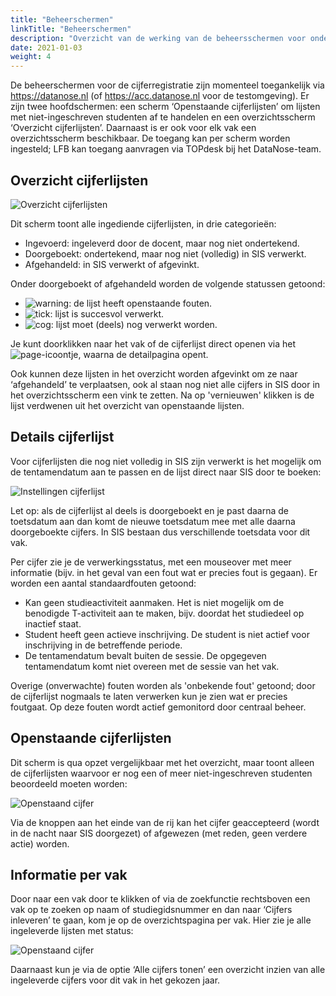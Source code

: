 ```yaml
---
title: "Beheerschermen"
linkTitle: "Beheerschermen"
description: "Overzicht van de werking van de beheersschermen voor onderwijsadministraties"
date: 2021-01-03
weight: 4
---
```


De beheerschermen voor de cijferregistratie zijn momenteel toegankelijk via https://datanose.nl (of https://acc.datanose.nl voor de testomgeving). Er zijn twee hoofdschermen: een scherm ‘Openstaande cijferlijsten’ om lijsten met niet-ingeschreven studenten af te handelen en een overzichtsscherm ‘Overzicht cijferlijsten’. Daarnaast is er ook voor elk vak een overzichtsscherm beschikbaar. De toegang kan per scherm worden ingesteld; LFB kan toegang aanvragen via TOPdesk bij het DataNose-team. 

## Overzicht cijferlijsten

![Overzicht cijferlijsten](/grade_overview.nl.png)

Dit scherm toont alle ingediende cijferlijsten, in drie categorieën: 
- Ingevoerd: ingeleverd door de docent, maar nog niet ondertekend.
- Doorgeboekt: ondertekend, maar nog niet (volledig) in SIS verwerkt.
- Afgehandeld: in SIS verwerkt of afgevinkt.

Onder doorgeboekt of afgehandeld worden de volgende statussen getoond:
- ![warning](/error.png): de lijst heeft openstaande fouten.
- ![tick](/tick.png): lijst is succesvol verwerkt.
- ![cog](/cog.png): lijst moet (deels) nog verwerkt worden.

Je kunt doorklikken naar het vak of de cijferlijst direct openen via het ![page](/page.png)-icoontje, waarna de detailpagina opent. 

Ook kunnen deze lijsten in het overzicht worden afgevinkt om ze naar ‘afgehandeld’ te verplaatsen, ook al staan nog niet alle cijfers in SIS door in het overzichtsscherm een vink te zetten. Na op 'vernieuwen' klikken is de lijst verdwenen uit het overzicht van openstaande lijsten.

## Details cijferlijst

Voor cijferlijsten die nog niet volledig in SIS zijn verwerkt is het mogelijk om de tentamendatum aan te passen en de lijst direct naar SIS door te boeken:

![Instellingen cijferlijst](/list_info.nl.png)

Let op: als de cijferlijst al deels is doorgeboekt en je past daarna de toetsdatum aan dan komt de nieuwe toetsdatum mee met alle daarna doorgeboekte cijfers. In SIS bestaan dus verschillende toetsdata voor dit vak.

Per cijfer zie je de verwerkingsstatus, met een mouseover met meer informatie (bijv. in het geval van een fout wat er precies fout is gegaan). Er worden een aantal standaardfouten getoond:
- Kan geen studieactiviteit aanmaken. Het is niet mogelijk om de benodigde T-activiteit aan te maken, bijv. doordat het studiedeel op inactief staat.
- Student heeft geen actieve inschrijving. De student is niet actief voor inschrijving in de betreffende periode.
- De tentamendatum bevalt buiten de sessie. De opgegeven tentamendatum komt niet overeen met de sessie van het vak.

Overige (onverwachte) fouten worden als 'onbekende fout' getoond; door de cijferlijst nogmaals te laten verwerken kun je zien wat er precies foutgaat. Op deze fouten wordt actief gemonitord door centraal beheer.

## Openstaande cijferlijsten

Dit scherm is qua opzet vergelijkbaar met het overzicht, maar toont alleen de cijferlijsten waarvoor er nog een of meer niet-ingeschreven studenten beoordeeld moeten worden:

![Openstaand cijfer](/list_other_row.png)

Via de knoppen aan het einde van de rij kan het cijfer geaccepteerd (wordt in de nacht naar SIS doorgezet) of afgewezen (met reden, geen verdere actie) worden.

## Informatie per vak
Door naar een vak door te klikken of via de zoekfunctie rechtsboven een vak op te zoeken op naam of studiegidsnummer en dan naar ‘Cijfers inleveren’ te gaan, kom je op de overzichtspagina per vak. Hier zie je alle ingeleverde lijsten met status: 

![Openstaand cijfer](/course_lists.nl.png)

Daarnaast kun je via de optie ‘Alle cijfers tonen’ een overzicht inzien van alle ingeleverde cijfers voor dit vak in het gekozen jaar.